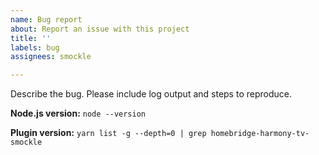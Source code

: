 ```yaml
---
name: Bug report
about: Report an issue with this project
title: ''
labels: bug
assignees: smockle

---
```


Describe the bug. Please include log output and steps to reproduce.

**Node.js version:**
`node --version`

**Plugin version:**
`yarn list -g --depth=0 | grep homebridge-harmony-tv-smockle`
